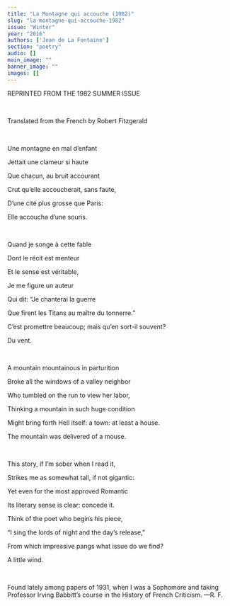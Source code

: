 ```yaml
---
title: "La Montagne qui accouche (1982)"
slug: "la-montagne-qui-accouche-1982"
issue: "Winter"
year: "2016"
authors: ['Jean de La Fontaine']
section: "poetry"
audio: []
main_image: ""
banner_image: ""
images: []
---
```

REPRINTED FROM THE 1982 SUMMER ISSUE

  

 Translated from the French by Robert Fitzgerald

  

 Une montagne en mal d’enfant

 Jettait une clameur si haute

 Que chacun, au bruit accourant

 Crut qu’elle accoucherait, sans faute,

 D’une cité plus grosse que Paris:

 Elle accoucha d’une souris.

  

 Quand je songe à cette fable

 Dont le récit est menteur

 Et le sense est véritable,

 Je me figure un auteur

 Qui dit: “Je chanterai la guerre

 Que firent les Titans au maître du tonnerre.”

 C’est promettre beaucoup; mais qu’en sort-il souvent?

 Du vent.

  

 A mountain mountainous in parturition

 Broke all the windows of a valley neighbor

 Who tumbled on the run to view her labor,

 Thinking a mountain in such huge condition

 Might bring forth Hell itself: a town: at least a house.

 The mountain was delivered of a mouse.

  

 This story, if I’m sober when I read it,

 Strikes me as somewhat tall, if not gigantic:

 Yet even for the most approved Romantic

 Its literary sense is clear: concede it.

 Think of the poet who begins his piece,

 “I sing the lords of night and the day’s release,”

 From which impressive pangs what issue do we find?

 A little wind.

   
  


  

 Found lately among papers of 1931, when I was a Sophomore and taking Professor Irving Babbitt’s course in the History of French Criticism. —R. F.

  

